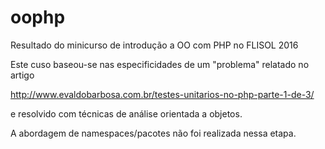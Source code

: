 # oophp
Resultado do minicurso de introdução a OO com PHP no FLISOL 2016

Este cuso baseou-se nas especificidades de um "problema" relatado no artigo

http://www.evaldobarbosa.com.br/testes-unitarios-no-php-parte-1-de-3/

e resolvido com técnicas de análise orientada a objetos.

A abordagem de namespaces/pacotes não foi realizada nessa etapa.